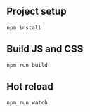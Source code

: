 ## Project setup
```
npm install
``` 

## Build JS and CSS
```
npm run build
``` 

## Hot reload
```
npm run watch
``` 